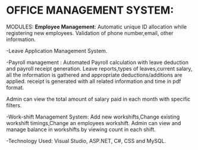 # OFFICE MANAGEMENT SYSTEM:

MODULES:
**Employee Management**:
 Automatic unique ID allocation while registering new employees.
 Validation of phone number,email, other information.
 

-Leave Application Management System.

-Payroll management :
 Automated Payroll calculation with leave deduction and payroll receipt generation.
 Leave reports,types of leaves,current salary, 
 all the information is gathered and appropriate deductions/additions are applied.
 receipt is generated with all related information and time in pdf format.
 
 Admin can view the total amount of salary paid in each month with specific filters.
 

-Work-shift Management System:
Add new workshifts,Change existing workshift timings,Change an employees workshift.
Admin can view and manage balance in workshifts by viewing count in each shift.

-Technology Used: Visual Studio, ASP.NET, C#, CSS and MySQL.
